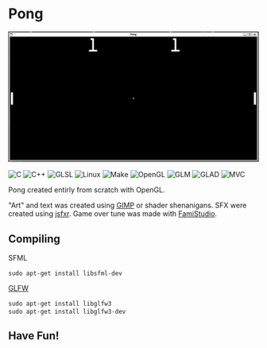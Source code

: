 # Pong

<!-- Reserve space of an image of the game -->
![First Working Game](resources/game_play.png)

![C](https://img.shields.io/badge/language-C-blue)
![C++](https://img.shields.io/badge/language-C++-blue)
![GLSL](https://img.shields.io/badge/language-GLSL-blue)
![Linux](https://img.shields.io/badge/OS-Linux-lightgrey)
![Make](https://img.shields.io/badge/build-Make-orange)
![OpenGL](https://img.shields.io/badge/library-OpenGL-green)
![GLM](https://img.shields.io/badge/library-GLM-green)
![GLAD](https://img.shields.io/badge/library-GLAD-green)
![MVC](https://img.shields.io/badge/architecture-MVC-red)

Pong created entirly from scratch with OpenGL.

"Art" and text was created using [GIMP](https://www.gimp.org/) or shader shenanigans. SFX were created using [jsfxr](https://sfxr.me/). Game over tune was made with [FamiStudio](https://famistudio.org/).

## Compiling
<!-- Install dependencies -->
SFML

	sudo apt-get install libsfml-dev

[GLFW](https://shnoh171.github.io/gpu%20and%20gpu%20programming/2019/08/26/installing-glfw-on-ubuntu.html)

	sudo apt-get install libglfw3
	sudo apt-get install libglfw3-dev

<!-- Explain compile instructions -->

## Have Fun!
<!-- Run the game and play it! -->